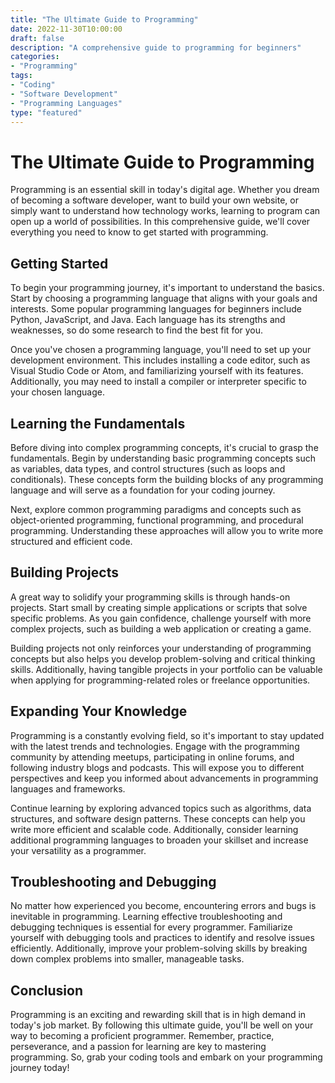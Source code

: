 ```yaml
---
title: "The Ultimate Guide to Programming"
date: 2022-11-30T10:00:00
draft: false
description: "A comprehensive guide to programming for beginners"
categories:
- "Programming"
tags:
- "Coding"
- "Software Development"
- "Programming Languages"
type: "featured"
---
```


# The Ultimate Guide to Programming

Programming is an essential skill in today's digital age. Whether you dream of becoming a software developer, want to build your own website, or simply want to understand how technology works, learning to program can open up a world of possibilities. In this comprehensive guide, we'll cover everything you need to know to get started with programming.

## Getting Started

To begin your programming journey, it's important to understand the basics. Start by choosing a programming language that aligns with your goals and interests. Some popular programming languages for beginners include Python, JavaScript, and Java. Each language has its strengths and weaknesses, so do some research to find the best fit for you.

Once you've chosen a programming language, you'll need to set up your development environment. This includes installing a code editor, such as Visual Studio Code or Atom, and familiarizing yourself with its features. Additionally, you may need to install a compiler or interpreter specific to your chosen language.

## Learning the Fundamentals

Before diving into complex programming concepts, it's crucial to grasp the fundamentals. Begin by understanding basic programming concepts such as variables, data types, and control structures (such as loops and conditionals). These concepts form the building blocks of any programming language and will serve as a foundation for your coding journey.

Next, explore common programming paradigms and concepts such as object-oriented programming, functional programming, and procedural programming. Understanding these approaches will allow you to write more structured and efficient code.

## Building Projects

A great way to solidify your programming skills is through hands-on projects. Start small by creating simple applications or scripts that solve specific problems. As you gain confidence, challenge yourself with more complex projects, such as building a web application or creating a game.

Building projects not only reinforces your understanding of programming concepts but also helps you develop problem-solving and critical thinking skills. Additionally, having tangible projects in your portfolio can be valuable when applying for programming-related roles or freelance opportunities.

## Expanding Your Knowledge

Programming is a constantly evolving field, so it's important to stay updated with the latest trends and technologies. Engage with the programming community by attending meetups, participating in online forums, and following industry blogs and podcasts. This will expose you to different perspectives and keep you informed about advancements in programming languages and frameworks.

Continue learning by exploring advanced topics such as algorithms, data structures, and software design patterns. These concepts can help you write more efficient and scalable code. Additionally, consider learning additional programming languages to broaden your skillset and increase your versatility as a programmer.

## Troubleshooting and Debugging

No matter how experienced you become, encountering errors and bugs is inevitable in programming. Learning effective troubleshooting and debugging techniques is essential for every programmer. Familiarize yourself with debugging tools and practices to identify and resolve issues efficiently. Additionally, improve your problem-solving skills by breaking down complex problems into smaller, manageable tasks.

## Conclusion

Programming is an exciting and rewarding skill that is in high demand in today's job market. By following this ultimate guide, you'll be well on your way to becoming a proficient programmer. Remember, practice, perseverance, and a passion for learning are key to mastering programming. So, grab your coding tools and embark on your programming journey today!
